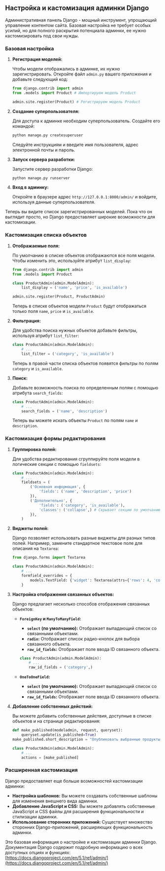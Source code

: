 ## Настройка и кастомизация админки Django

Административная панель Django - мощный инструмент, упрощающий управление контентом сайта. Базовая настройка не требует особых усилий, но для полного раскрытия потенциала админки, ее нужно кастомизировать под свои нужды. 

### Базовая настройка

1. **Регистрация моделей:**

   Чтобы модели отображались в админке, их нужно зарегистрировать. Откройте файл `admin.py` вашего приложения и добавьте следующий код:

   ```python
   from django.contrib import admin
   from .models import Product # Импортируем модель Product

   admin.site.register(Product) # Регистрируем модель Product
   ```

2. **Создание суперпользователя:**

   Для доступа к админке необходим суперпользователь. Создайте его командой:

   ```bash
   python manage.py createsuperuser
   ```

   Следуйте инструкциям и введите имя пользователя, адрес электронной почты и пароль.

3. **Запуск сервера разработки:**

   Запустите сервер разработки Django:

   ```bash
   python manage.py runserver
   ```

4. **Вход в админку:**

   Откройте в браузере адрес `http://127.0.0.1:8000/admin/` и войдите, используя данные суперпользователя.

Теперь вы видите список зарегистрированных моделей. Пока что он выглядит просто, но Django предоставляет широкие возможности для кастомизации.

### Кастомизация списка объектов

1. **Отображаемые поля:**

   По умолчанию в списке объектов отображаются все поля модели. Чтобы изменить это, используйте атрибут `list_display`:

   ```python
   from django.contrib import admin
   from .models import Product

   class ProductAdmin(admin.ModelAdmin):
       list_display = ('name', 'price', 'is_available')

   admin.site.register(Product, ProductAdmin)
   ```

   Теперь в списке объектов модели `Product` будут отображаться только поля `name`, `price` и `is_available`.

2. **Фильтрация:**

   Для удобства поиска нужных объектов добавьте фильтры, используя атрибут `list_filter`:

   ```python
   class ProductAdmin(admin.ModelAdmin):
       # ...
       list_filter = ('category', 'is_available')
   ```

   Теперь в правой части списка объектов появятся фильтры по полям `category` и `is_available`.

3. **Поиск:**

   Добавьте возможность поиска по определенным полям с помощью атрибута `search_fields`:

   ```python
   class ProductAdmin(admin.ModelAdmin):
       # ...
       search_fields = ('name', 'description')
   ```

   Теперь вы можете искать объекты `Product` по полям `name` и `description`.

### Кастомизация формы редактирования

1. **Группировка полей:**

   Для удобства редактирования сгруппируйте поля модели в логические секции с помощью `fieldsets`:

   ```python
   class ProductAdmin(admin.ModelAdmin):
       # ...
       fieldsets = (
           ('Основная информация', {
               'fields': ('name', 'description', 'price')
           }),
           ('Дополнительно', {
               'fields': ('category', 'is_available'),
               'classes': ('collapse',) # Скрывает секцию по умолчанию
           }),
       )
   ```

2. **Виджеты полей:**

   Django позволяет использовать разные виджеты для разных типов полей. Например, замените стандартное текстовое поле для описания на `Textarea`:

   ```python
   from django.forms import Textarea

   class ProductAdmin(admin.ModelAdmin):
       # ...
       formfield_overrides = {
           models.TextField: {'widget': Textarea(attrs={'rows': 4, 'cols': 40})},
       }
   ```

3. **Настройка отображения связанных объектов:**

   Django предлагает несколько способов отображения связанных объектов:

   * **`ForeignKey` и `ManyToManyField`:**

      * **`select` (по умолчанию):** Отображает выпадающий список со связанными объектами.
      * **`radio`:** Отображает список радио-кнопок для выбора связанного объекта.
      * **`raw_id_fields`:** Отображает поле ввода ID связанного объекта.

     ```python
     class ProductAdmin(admin.ModelAdmin):
         # ...
         raw_id_fields = ('category',)
     ```

   * **`OneToOneField`:**

      * **`select` (по умолчанию):** Отображает выпадающий список со связанными объектами.
      * **`raw_id_fields`:** Отображает поле ввода ID связанного объекта.

4. **Добавление собственных действий:**

   Вы можете добавить собственные действия, доступные в списке объектов и на странице редактирования:

   ```python
   def make_published(modeladmin, request, queryset):
       queryset.update(is_published=True)
   make_published.short_description = "Опубликовать выбранные продукты"

   class ProductAdmin(admin.ModelAdmin):
       # ...
       actions = [make_published]
   ```

### Расширенная кастомизация

Django предоставляет еще больше возможностей кастомизации админки:

* **Настройка шаблонов:** Вы можете создавать собственные шаблоны для изменения внешнего вида админки.
* **Добавление JavaScript и CSS:** Вы можете добавлять собственные JavaScript и CSS файлы для расширения функциональности и стилизации админки.
* **Использование сторонних приложений:** Существует множество сторонних Django-приложений, расширяющих функциональность админки.

Это базовая информация о настройке и кастомизации админки Django. Документация Django содержит подробную информацию о всех доступных опциях и функциях: [https://docs.djangoproject.com/en/5.1/ref/admin/](https://docs.djangoproject.com/en/5.1/ref/admin/) 
